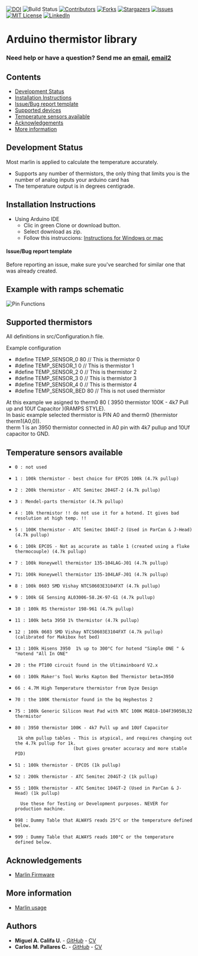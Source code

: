 <!-- PROJECT SHIELDS -->
<!--
*** I'm using markdown "reference style" links for readability.
*** Reference links are enclosed in brackets [ ] instead of parentheses ( ).
*** See the bottom of this document for the declaration of the reference variables
*** for contributors-url, forks-url, etc. This is an optional, concise syntax you may use.
*** https://www.markdownguide.org/basic-syntax/#reference-style-links
-->
[![DOI](https://zenodo.org/badge/170540207.svg)](https://zenodo.org/badge/latestdoi/170540207)
![Build Status][build-url]
[![Contributors][contributors-shield]][contributors-url]
[![Forks][forks-shield]][forks-url]
[![Stargazers][stars-shield]][stars-url]
[![Issues][issues-shield]][issues-url]
[![MIT License][license-shield]][license-url]
[![LinkedIn][linkedin-shield]][linkedin-url]

# Arduino thermistor library

### Need help or have a question? Send me an [email](mailto:miguelangelcu@ufps.edu.co), [email2](mailto:miguelangel5612@gmail.com)

## Contents
- [Development Status](#development-status)
- [Installation Instructions](#installation-instructions)
- [Issue/Bug report template](#issuebug-report-template)
- [Supported devices](#supported-thermistors)
- [Temperature sensors available](#temperature-sensors-available)
- [Acknowledgements](#acknowledgements)
- [More information](#more-information)
## Development Status
Most marlin is applied to calculate the temperature accurately.
- Supports any number of thermistors, the only thing that limits you is the number of analog inputs your arduino card has
- The temperature output is in degrees centigrade.

## Installation Instructions

- Using Arduino IDE
  + Clic in green Clone or download button.
  + Select download as zip.	
  + Follow this instruccions: [Instructions for Windows or mac](https://www.arduino.cc/en/Guide/Libraries)

#### Issue/Bug report template

Before reporting an issue, make sure you've searched for similar one that was already created. 

## Example with ramps schematic

![Pin Functions](http://chrisbarrbuilds.com/wp-content/uploads/2015/07/thermistorDiagram.png)

## Supported thermistors

All definitions in src/Configuration.h file.

Example configuration

*  #define TEMP_SENSOR_0 80 // This is thermistor 0
*  #define TEMP_SENSOR_1 0 // This is thermistor 1
*  #define TEMP_SENSOR_2 0 // This is thermistor 2
*  #define TEMP_SENSOR_3 0 // This is thermistor 3
*  #define TEMP_SENSOR_4 0 // This is thermistor 4
*  #define TEMP_SENSOR_BED 80 // This is not used thermistor

At this example we asigned to therm0 80 ( 3950 thermistor 100K - 4k7 Pull up and 10Uf Capacitor )(RAMPS STYLE).                                                                             
In basic example selected thermistor is PIN A0 and therm0 (thermistor therm1(A0,0)).                                                                    
therm 1 is an 3950 thermistor connected in A0 pin with 4k7 pullup and 10Uf capacitor to GND.                                                          



## Temperature sensors available

 *     0 : not used
 *     1 : 100k thermistor - best choice for EPCOS 100k (4.7k pullup)
 *     2 : 200k thermistor - ATC Semitec 204GT-2 (4.7k pullup)
 *     3 : Mendel-parts thermistor (4.7k pullup)
 *     4 : 10k thermistor !! do not use it for a hotend. It gives bad resolution at high temp. !!
 *     5 : 100K thermistor - ATC Semitec 104GT-2 (Used in ParCan & J-Head) (4.7k pullup)
 *     6 : 100k EPCOS - Not as accurate as table 1 (created using a fluke thermocouple) (4.7k pullup)
 *     7 : 100k Honeywell thermistor 135-104LAG-J01 (4.7k pullup)
 *     71: 100k Honeywell thermistor 135-104LAF-J01 (4.7k pullup)
 *     8 : 100k 0603 SMD Vishay NTCS0603E3104FXT (4.7k pullup)
 *     9 : 100k GE Sensing AL03006-58.2K-97-G1 (4.7k pullup)
 *     10 : 100k RS thermistor 198-961 (4.7k pullup)
 *     11 : 100k beta 3950 1% thermistor (4.7k pullup)
 *     12 : 100k 0603 SMD Vishay NTCS0603E3104FXT (4.7k pullup) (calibrated for Makibox hot bed)
 *     13 : 100k Hisens 3950  1% up to 300°C for hotend "Simple ONE " & "Hotend "All In ONE"
 *     20 : the PT100 circuit found in the Ultimainboard V2.x
 *     60 : 100k Maker's Tool Works Kapton Bed Thermistor beta=3950
 *     66 : 4.7M High Temperature thermistor from Dyze Design
 *     70 : the 100K thermistor found in the bq Hephestos 2
 *     75 : 100k Generic Silicon Heat Pad with NTC 100K MGB18-104F39050L32 thermistor
 *     80 : 3950 thermistor 100K - 4k7 Pull up and 10Uf Capacitor
 
        1k ohm pullup tables - This is atypical, and requires changing out the 4.7k pullup for 1k.
                             (but gives greater accuracy and more stable PID)

 *     51 : 100k thermistor - EPCOS (1k pullup)
 *     52 : 200k thermistor - ATC Semitec 204GT-2 (1k pullup)
 *     55 : 100k thermistor - ATC Semitec 104GT-2 (Used in ParCan & J-Head) (1k pullup)
 
         Use these for Testing or Development purposes. NEVER for production machine.

*     998 : Dummy Table that ALWAYS reads 25°C or the temperature defined below.
*     999 : Dummy Table that ALWAYS reads 100°C or the temperature defined below.

## Acknowledgements

*  [Marlin Firmware](http://marlinfw.org/)

## More information

*  [Marlin usage](http://marlinfw.org/docs/configuration/configuration.html) 

## Authors

* **Miguel A. Califa U.** - [*GitHub*](https://github.com/miguel5612) - [CV](https://scienti.colciencias.gov.co/cvlac/visualizador/generarCurriculoCv.do?cod_rh=0000050477)
* **Carlos M. Pallares C.** - [*GitHub*]() - [CV]() 




<!-- MARKDOWN LINKS & IMAGES -->
<!-- https://www.markdownguide.org/basic-syntax/#reference-style-links -->
[contributors-shield]: https://img.shields.io/github/contributors/miguel5612/ThermistorLibrary.svg?style=flat-square
[contributors-url]: https://github.com/miguel5612/ThermistorLibrary/graphs/contributors
[forks-shield]: https://img.shields.io/github/forks/miguel5612/ThermistorLibrary.svg?style=flat-square
[forks-url]: https://github.com/miguel5612/ThermistorLibrary/network/members
[stars-shield]: https://img.shields.io/github/stars/miguel5612/ThermistorLibrary.svg?style=flat-square
[stars-url]: https://github.com/miguel5612/ThermistorLibrary/stargazers
[issues-shield]: https://img.shields.io/github/issues/miguel5612/ThermistorLibrary.svg?style=flat-square
[issues-url]: https://github.com/miguel5612/ThermistorLibrary/issues
[license-shield]: https://img.shields.io/github/license/miguel5612/ThermistorLibrary.svg?style=flat-square
[license-url]: https://github.com/miguel5612/ThermistorLibrary/blob/master/LICENSE.txt
[linkedin-shield]: https://img.shields.io/badge/-LinkedIn-black.svg?style=flat-square&logo=linkedin&colorB=555
[build-url]: https://travis-ci.org/dwyl/esta.svg?branch=master
[linkedin-url]: https://www.linkedin.com/in/miguel5612
[product-screenshot]: images/screenshot.png

